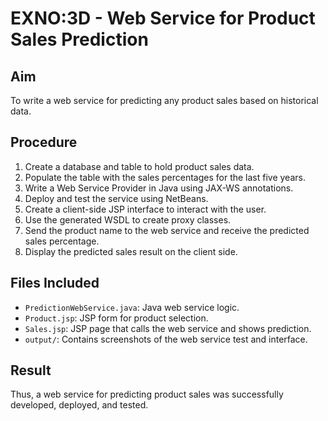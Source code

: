 # EXNO:3D - Web Service for Product Sales Prediction

## Aim
To write a web service for predicting any product sales based on historical data.

## Procedure
1. Create a database and table to hold product sales data.
2. Populate the table with the sales percentages for the last five years.
3. Write a Web Service Provider in Java using JAX-WS annotations.
4. Deploy and test the service using NetBeans.
5. Create a client-side JSP interface to interact with the user.
6. Use the generated WSDL to create proxy classes.
7. Send the product name to the web service and receive the predicted sales percentage.
8. Display the predicted sales result on the client side.

## Files Included
- `PredictionWebService.java`: Java web service logic.
- `Product.jsp`: JSP form for product selection.
- `Sales.jsp`: JSP page that calls the web service and shows prediction.
- `output/`: Contains screenshots of the web service test and interface.

## Result
Thus, a web service for predicting product sales was successfully developed, deployed, and tested.
